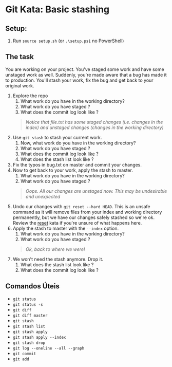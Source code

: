 # Git Kata: Basic stashing

## Setup:

1. Run `source setup.sh` (or `.\setup.ps1` no PowerShell)

## The task

You are working on your project. You've staged some work and have some unstaged work as well.
Suddenly, you're made aware that a bug has made it to production. You'll stash your work, fix the bug and get back to your original work.

1. Explore the repo
   1. What work do you have in the working directory?
   2. What work do you have staged ?
   3. What does the commit log look like ?
   >*Notice that file.txt has some staged changes (i.e. changes in the index) and unstaged changes (changes in the working directory)*
2. Use `git stash` to stash your current work.
   1. Now, what work do you have in the working directory?
   2. What work do you have staged ?
   3. What does the commit log look like ?
   4. What does the stash list look like ?
3. Fix the typos in bug.txt on master and commit your changes.
4. Now to get back to your work, apply the stash to master.
   1. What work do you have in the working directory?
   2. What work do you have staged ?
   >*Oops. All our changes are unstaged now. This may be undesirable and unexpected*
5. Undo our changes with `git reset --hard HEAD`. This is an unsafe command as it will remove files from your index and working directory permanently, but we have our changes safely stashed so we're ok. Review the [reset](reset/README.md) kata if you're unsure of what happens here.
6. Apply the stash to master with the `--index` option.
   1. What work do you have in the working directory?
   2. What work do you have staged ?
   >*Ok, back to where we were!*
7. We won't need the stash anymore. Drop it.
   1. What does the stash list look like ?
   2. What does the commit log look like ?



## Comandos Úteis

- `git status`
- `git status -s`
- `git diff`
- `git diff master`
- `git stash`
- `git stash list`
- `git stash apply`
- `git stash apply --index`
- `git stash drop`
- `git log --oneline --all --graph`
- `git commit`
- `git add`
